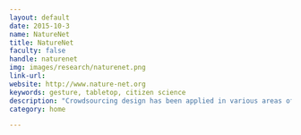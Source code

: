 ```yaml
---
layout: default
date: 2015-10-3
name: NatureNet
title: NatureNet
faculty: false
handle: naturenet
img: images/research/naturenet.png
link-url:
website: http://www.nature-net.org
keywords: gesture, tabletop, citizen science
description: "Crowdsourcing design has been applied in various areas of graphic design, software design, and product design. NatureNet draws on those experiences and research in diversity, creativity, and motivation to present a model for crowdsourcing the design of a socio-technical system for a citizen science community. NatureNet is a tabletop device with several client applications available in a nature park setting. Park visitors are encouraged to participate in the design of the tasks and the interaction design as well as collect bio-diversity data. Crowdsourcing design for citizen science of this kind serves two purposes: to increase the motivation to participate and to increase creativity through diversity of design expertise."
category: home

---
```

